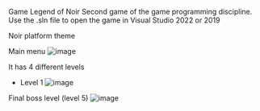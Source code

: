 Game Legend of Noir
Second game of the game programming discipline. Use the .sln file to open the game in Visual Studio 2022 or 2019

Noir platform theme

Main menu
![image](https://user-images.githubusercontent.com/65680799/197839596-3f0d0e21-d93c-4a7b-9219-31bb64b60b01.png)

It has 4 different levels

* Level 1
![image](https://user-images.githubusercontent.com/65680799/197839748-c5406c95-9572-49e7-a8b3-960d402ae86e.png)

Final boss level (level 5)
![image](https://user-images.githubusercontent.com/65680799/197839883-b67c9a57-2d67-47cf-baec-e69886cfbc47.png)
